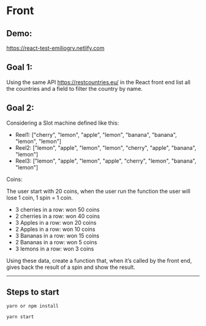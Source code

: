 # Front

## Demo:

https://react-test-emiliogrv.netlify.com

## Goal 1:

Using the same API https://restcountries.eu/​ in the React front end list all the countries and a field to filter the country by name.

## Goal 2:

Considering a Slot machine defined like this:

- Reel1: ["cherry", "lemon", "apple", "lemon", "banana", "banana", "lemon", "lemon"]
- Reel2: ["lemon", "apple", "lemon", "lemon", "cherry", "apple", "banana", "lemon"]
- Reel3: ["lemon", "apple", "lemon", "apple", "cherry", "lemon", "banana", "lemon"]

Coins:

The user start with 20 coins, when the user run the function the user will lose 1 coin, 1 spin = 1 coin.

- 3 cherries in a row: won 50 coins
- 2 cherries in a row: won 40 coins
- 3 Apples in a row: won 20 coins
- 2 Apples in a row: won 10 coins
- 3 Bananas in a row: won 15 coins
- 2 Bananas in a row: won 5 coins
- 3 lemons in a row: won 3 coins

Using these data, create a function that, when it’s called by the front end, gives back the result of a spin and show the result.

---

## Steps to start

```
yarn or npm install

yarn start
```
